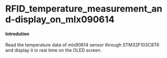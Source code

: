 # RFID_temperature_measurement_and-display_on_mlx090614

#### Introdution
Read the temperature data of mlx90614 sensor through STM32F103C8T6 and display it in real time on the OLED screen.
